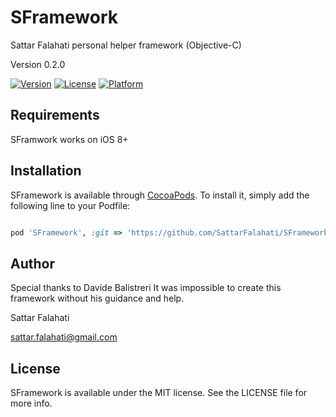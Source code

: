 # SFramework

Sattar Falahati personal helper framework (Objective-C)

Version 0.2.0

<!--[![CI Status](http://img.shields.io/travis/sattar_falahati/SFramework.svg?style=flat)](https://travis-ci.org/sattar_falahati/SFramework) -->
[![Version](https://img.shields.io/cocoapods/v/SFramework.svg?style=flat)](http://cocoapods.org/pods/SFramework)
[![License](https://img.shields.io/cocoapods/l/SFramework.svg?style=flat)](http://cocoapods.org/pods/SFramework)
[![Platform](https://img.shields.io/cocoapods/p/SFramework.svg?style=flat)](http://cocoapods.org/pods/SFramework)

<!--## Example-->
<!---->
<!--To run the example project, clone the repo, and run `pod install` from the Example directory first.-->
<!---->
## Requirements
SFramwork works on iOS 8+


## Installation

SFramework is available through [CocoaPods](http://cocoapods.org). To install
it, simply add the following line to your Podfile:

```ruby

pod 'SFramework', :git => 'https://github.com/SattarFalahati/SFramework.git'

```

## Author

Special thanks to Davide Balistreri It was impossible to create this framework without his guidance and help.

Sattar Falahati

sattar.falahati@gmail.com

## License

SFramework is available under the MIT license. See the LICENSE file for more info.
